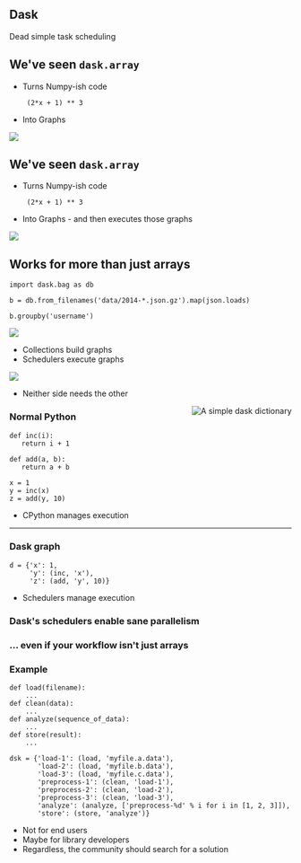 ## Dask

Dead simple task scheduling


## We've seen `dask.array`

*  Turns Numpy-ish code

        (2*x + 1) ** 3

*  Into Graphs

![](images/dask_001.png)


## We've seen `dask.array`

*  Turns Numpy-ish code

        (2*x + 1) ** 3

*  Into Graphs - and then executes those graphs

![](images/embarrassing.gif)


## Works for more than just arrays

    import dask.bag as db

    b = db.from_filenames('data/2014-*.json.gz').map(json.loads)

    b.groupby('username')

![](images/dask-bag-shuffle.png)


*  Collections build graphs
*  Schedulers execute graphs

![](images/collections-schedulers.png)

*  Neither side needs the other


<img src="images/dask-simple.png"
     alt="A simple dask dictionary"
     align="right">

### Normal Python

    def inc(i):
       return i + 1

    def add(a, b):
       return a + b

    x = 1
    y = inc(x)
    z = add(y, 10)

* CPython manages execution

<hr>

### Dask graph

    d = {'x': 1,
         'y': (inc, 'x'),
         'z': (add, 'y', 10)}

* Schedulers manage execution


### Dask's schedulers enable sane parallelism

### ... even if your workflow isn't just arrays


### Example

    def load(filename):
        ...
    def clean(data):
        ...
    def analyze(sequence_of_data):
        ...
    def store(result):
        ...

    dsk = {'load-1': (load, 'myfile.a.data'),
           'load-2': (load, 'myfile.b.data'),
           'load-3': (load, 'myfile.c.data'),
           'preprocess-1': (clean, 'load-1'),
           'preprocess-2': (clean, 'load-2'),
           'preprocess-3': (clean, 'load-3'),
           'analyze': (analyze, ['preprocess-%d' % i for i in [1, 2, 3]]),
           'store': (store, 'analyze')}

*  Not for end users
*  Maybe for library developers
*  Regardless, the community should search for a solution
